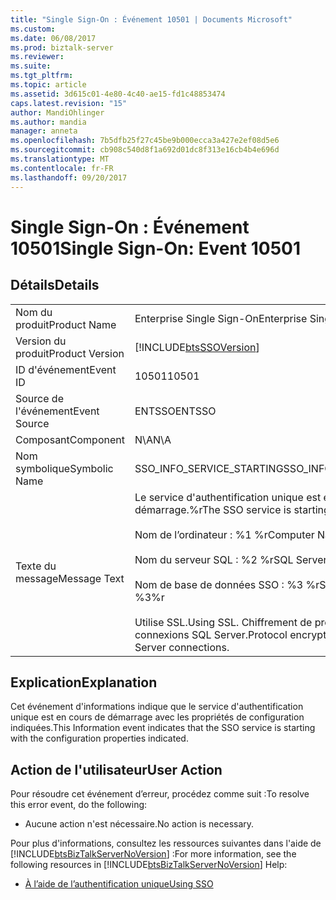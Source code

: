 ```yaml
---
title: "Single Sign-On : Événement 10501 | Documents Microsoft"
ms.custom: 
ms.date: 06/08/2017
ms.prod: biztalk-server
ms.reviewer: 
ms.suite: 
ms.tgt_pltfrm: 
ms.topic: article
ms.assetid: 3d615c01-4e80-4c40-ae15-fd1c48853474
caps.latest.revision: "15"
author: MandiOhlinger
ms.author: mandia
manager: anneta
ms.openlocfilehash: 7b5dfb25f27c45be9b000ecca3a427e2ef08d5e6
ms.sourcegitcommit: cb908c540d8f1a692d01dc8f313e16cb4b4e696d
ms.translationtype: MT
ms.contentlocale: fr-FR
ms.lasthandoff: 09/20/2017
---
```

# <a name="single-sign-on-event-10501"></a><span data-ttu-id="49769-102">Single Sign-On : Événement 10501</span><span class="sxs-lookup"><span data-stu-id="49769-102">Single Sign-On: Event 10501</span></span>
## <a name="details"></a><span data-ttu-id="49769-103">Détails</span><span class="sxs-lookup"><span data-stu-id="49769-103">Details</span></span>  
  
|||  
|-|-|  
|<span data-ttu-id="49769-104">Nom du produit</span><span class="sxs-lookup"><span data-stu-id="49769-104">Product Name</span></span>|<span data-ttu-id="49769-105">Enterprise Single Sign-On</span><span class="sxs-lookup"><span data-stu-id="49769-105">Enterprise Single Sign-On</span></span>|  
|<span data-ttu-id="49769-106">Version du produit</span><span class="sxs-lookup"><span data-stu-id="49769-106">Product Version</span></span>|[!INCLUDE[btsSSOVersion](../includes/btsssoversion-md.md)]|  
|<span data-ttu-id="49769-107">ID d'événement</span><span class="sxs-lookup"><span data-stu-id="49769-107">Event ID</span></span>|<span data-ttu-id="49769-108">10501</span><span class="sxs-lookup"><span data-stu-id="49769-108">10501</span></span>|  
|<span data-ttu-id="49769-109">Source de l'événement</span><span class="sxs-lookup"><span data-stu-id="49769-109">Event Source</span></span>|<span data-ttu-id="49769-110">ENTSSO</span><span class="sxs-lookup"><span data-stu-id="49769-110">ENTSSO</span></span>|  
|<span data-ttu-id="49769-111">Composant</span><span class="sxs-lookup"><span data-stu-id="49769-111">Component</span></span>|<span data-ttu-id="49769-112">N\A</span><span class="sxs-lookup"><span data-stu-id="49769-112">N\A</span></span>|  
|<span data-ttu-id="49769-113">Nom symbolique</span><span class="sxs-lookup"><span data-stu-id="49769-113">Symbolic Name</span></span>|<span data-ttu-id="49769-114">SSO_INFO_SERVICE_STARTING</span><span class="sxs-lookup"><span data-stu-id="49769-114">SSO_INFO_SERVICE_STARTING</span></span>|  
|<span data-ttu-id="49769-115">Texte du message</span><span class="sxs-lookup"><span data-stu-id="49769-115">Message Text</span></span>|<span data-ttu-id="49769-116">Le service d'authentification unique est en cours de démarrage.%r</span><span class="sxs-lookup"><span data-stu-id="49769-116">The SSO service is starting.%r</span></span><br /><br /> <span data-ttu-id="49769-117">Nom de l’ordinateur : %1 %r</span><span class="sxs-lookup"><span data-stu-id="49769-117">Computer Name: %1%r</span></span><br /><br /> <span data-ttu-id="49769-118">Nom du serveur SQL : %2 %r</span><span class="sxs-lookup"><span data-stu-id="49769-118">SQL Server Name: %2%r</span></span><br /><br /> <span data-ttu-id="49769-119">Nom de base de données SSO : %3 %r</span><span class="sxs-lookup"><span data-stu-id="49769-119">SSO Database Name: %3%r</span></span><br /><br /> <span data-ttu-id="49769-120">Utilise SSL.</span><span class="sxs-lookup"><span data-stu-id="49769-120">Using SSL.</span></span> <span data-ttu-id="49769-121">Chiffrement de protocole appliqué aux connexions SQL Server.</span><span class="sxs-lookup"><span data-stu-id="49769-121">Protocol encryption enforced for SQL Server connections.</span></span>|  
  
## <a name="explanation"></a><span data-ttu-id="49769-122">Explication</span><span class="sxs-lookup"><span data-stu-id="49769-122">Explanation</span></span>  
 <span data-ttu-id="49769-123">Cet événement d'informations indique que le service d'authentification unique est en cours de démarrage avec les propriétés de configuration indiquées.</span><span class="sxs-lookup"><span data-stu-id="49769-123">This Information event indicates that the SSO service is starting with the configuration properties indicated.</span></span>  
  
## <a name="user-action"></a><span data-ttu-id="49769-124">Action de l'utilisateur</span><span class="sxs-lookup"><span data-stu-id="49769-124">User Action</span></span>  
 <span data-ttu-id="49769-125">Pour résoudre cet événement d’erreur, procédez comme suit :</span><span class="sxs-lookup"><span data-stu-id="49769-125">To resolve this error event, do the following:</span></span>  
  
-   <span data-ttu-id="49769-126">Aucune action n'est nécessaire.</span><span class="sxs-lookup"><span data-stu-id="49769-126">No action is necessary.</span></span>  
  
 <span data-ttu-id="49769-127">Pour plus d'informations, consultez les ressources suivantes dans l'aide de [!INCLUDE[btsBizTalkServerNoVersion](../includes/btsbiztalkservernoversion-md.md)] :</span><span class="sxs-lookup"><span data-stu-id="49769-127">For more information, see the following resources in [!INCLUDE[btsBizTalkServerNoVersion](../includes/btsbiztalkservernoversion-md.md)] Help:</span></span>  
  
-   [<span data-ttu-id="49769-128">À l’aide de l’authentification unique</span><span class="sxs-lookup"><span data-stu-id="49769-128">Using SSO</span></span>](../core/using-sso.md)